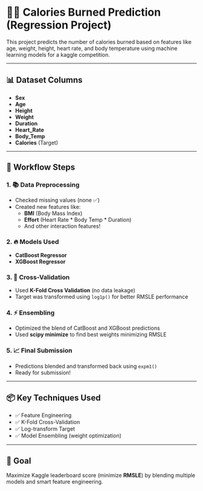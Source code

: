 # 🏋️‍♂️ Calories Burned Prediction (Regression Project)

This project predicts the number of calories burned based on features like age, weight, height, heart rate, and body temperature using machine learning models for a kaggle competition.

---

## 📊 Dataset Columns
- **Sex**
- **Age**
- **Height**
- **Weight**
- **Duration**
- **Heart_Rate**
- **Body_Temp**
- **Calories** (Target)

---

## 🚀 Workflow Steps

### 1. 📚 Data Preprocessing
- Checked missing values (none ✅)
- Created new features like:
  - **BMI** (Body Mass Index)
  - **Effort** (Heart Rate * Body Temp * Duration)
  - And other interaction features!

### 2. 🔥 Models Used
- **CatBoost Regressor**
- **XGBoost Regressor**

### 3. 🎯 Cross-Validation
- Used **K-Fold Cross Validation** (no data leakage)
- Target was transformed using `log1p()` for better RMSLE performance

### 4. ⚡ Ensembling
- Optimized the blend of CatBoost and XGBoost predictions
- Used **scipy minimize** to find best weights minimizing RMSLE

### 5. 📈 Final Submission
- Predictions blended and transformed back using `expm1()`
- Ready for submission!

---

## 📦 Key Techniques Used
- ✅ Feature Engineering
- ✅ K-Fold Cross-Validation
- ✅ Log-transform Target
- ✅ Model Ensembling (weight optimization)

---

## 🏅 Goal
Maximize Kaggle leaderboard score (minimize **RMSLE**) by blending multiple models and smart feature engineering.

